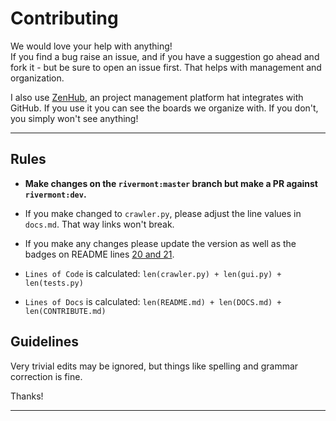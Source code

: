 # Contributing
We would love your help with anything!<br>
If you find a bug raise an issue, and if you have a suggestion go ahead and fork it - but be sure to open an issue first. That helps with management and organization.

I also use [ZenHub](https://www.zenhub.com/), an project management platform hat integrates with GitHub. If you use it you can see the boards we organize with. If you don't, you simply won't see anything!

***

## Rules
* **Make changes on the `rivermont:master` branch but make a PR against `rivermont:dev`.**
* If you make changed to `crawler.py`, please adjust the line values in `docs.md`. That way links won't break.
* If you make any changes please update the version as well as the badges on README lines [20 and 21](https://github.com/rivermont/spidy/blob/master/README.md#L20).

* `Lines of Code` is calculated: `len(crawler.py) + len(gui.py) + len(tests.py)`
* `Lines of Docs` is calculated: `len(README.md) + len(DOCS.md) + len(CONTRIBUTE.md)`


## Guidelines

Very trivial edits may be ignored, but things like spelling and grammar correction is fine.

Thanks!

***

